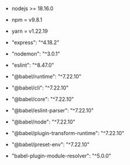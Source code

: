 - nodejs >= 18.16.0
- npm = v9.8.1
- yarn = v1.22.19

- "express": "^4.18.2"
- "nodemon": "^3.0.1"
- "eslint": "^8.47.0"

- "@babel/runtime": "^7.22.10"
- "@babel/cli": "^7.22.10"
- "@babel/core": "^7.22.10"
- "@babel/eslint-parser": "^7.22.10"
- "@babel/node": "^7.22.10"
- "@babel/plugin-transform-runtime": "^7.22.10"
- "@babel/preset-env": "^7.22.10"
- "babel-plugin-module-resolver": "^5.0.0"

```

```
